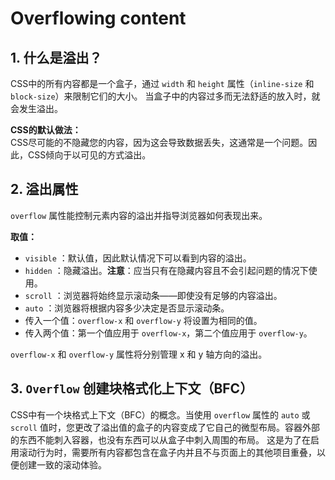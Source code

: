 # Overflowing content
## 1. 什么是溢出？
CSS中的所有内容都是一个盒子，通过 `width` 和 `height` 属性（`inline-size` 和 `block-size`）来限制它们的大小。 当盒子中的内容过多而无法舒适的放入时，就会发生溢出。

**CSS的默认做法：**   
CSS尽可能的不隐藏您的内容，因为这会导致数据丢失，这通常是一个问题。因此，CSS倾向于以可见的方式溢出。

## 2. 溢出属性
`overflow` 属性能控制元素内容的溢出并指导浏览器如何表现出来。

**取值：**
+ `visible` ：默认值，因此默认情况下可以看到内容的溢出。
+ `hidden` ：隐藏溢出。**注意**：应当只有在隐藏内容且不会引起问题的情况下使用。
+ `scroll` ：浏览器将始终显示滚动条——即使没有足够的内容溢出。
+ `auto` ：浏览器将根据内容多少决定是否显示滚动条。
+ 传入一个值：`overflow-x` 和 `overflow-y` 将设置为相同的值。
+ 传入两个值：第一个值应用于 `overflow-x`，第二个值应用于 `overflow-y`。

`overflow-x` 和 `overflow-y` 属性将分别管理 x 和 y 轴方向的溢出。


## 3. `Overflow` 创建块格式化上下文（BFC）
CSS中有一个块格式上下文（BFC）的概念。当使用 `overflow` 属性的 `auto` 或 `scroll` 值时，您更改了溢出值的盒子的内容变成了它自己的微型布局。容器外部的东西不能刺入容器，也没有东西可以从盒子中刺入周围的布局。 这是为了在启用滚动行为时，需要所有内容都包含在盒子内并且不与页面上的其他项目重叠，以便创建一致的滚动体验。